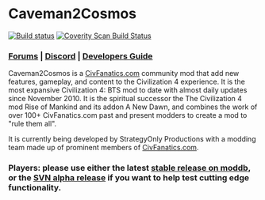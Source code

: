 # Caveman2Cosmos 
[![Build status](https://ci.appveyor.com/api/projects/status/03bdn0dlmy85k4oj?svg=true)](https://ci.appveyor.com/project/Caveman2Cosmos/caveman2cosmos)
<a href="https://scan.coverity.com/projects/caveman2cosmos-caveman2cosmos">
  <img alt="Coverity Scan Build Status"
       src="https://scan.coverity.com/projects/19071/badge.svg"/>
</a>
### [Forums](https://forums.civfanatics.com/forums/civ4-caveman-2-cosmos.449//)  |  [Discord](https://discord.com/invite/KWGvV7eWsN)  |  [Developers Guide](https://github.com/caveman2cosmos/Caveman2Cosmos/wiki/Developer-Guide)

Caveman2Cosmos is a [CivFanatics.com](https://www.civfanatics.com) community mod that add new features, gameplay, and content to the Civilization 4 experience.
It is the most expansive Civilization 4: BTS mod to date with almost daily updates since November 2010.
It is the spiritual successor the The Civilization 4 mod Rise of Mankind and its addon A New Dawn, and combines the work of over 100+ CivFanatics.com
past and present modders to create a mod to "rule them all".  

It is currently being developed by StrategyOnly Productions with a modding team made up of prominent members of [CivFanatics.com](https://www.civfanatics.com).

### Players: please use either the latest [stable release on moddb](https://forums.civfanatics.com/resources/caveman2cosmos.15324/), or the [SVN alpha release](https://github.com/caveman2cosmos/Caveman2Cosmos/wiki/Using-SVN) if you want to help test cutting edge functionality.
